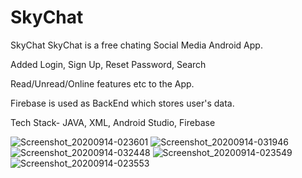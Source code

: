# SkyChat
SkyChat
SkyChat is a free chating Social Media Android App.

Added Login, Sign Up, Reset Password, Search

Read/Unread/Online features etc to the App.

Firebase is used as BackEnd which stores user's data.

Tech Stack- JAVA, XML, Android Studio, Firebase

![Screenshot_20200914-023601](https://user-images.githubusercontent.com/43453065/93029662-4c7cba00-f63a-11ea-80c2-a7385cfb3fc3.png)
![Screenshot_20200914-031946](https://user-images.githubusercontent.com/43453065/93029664-4e467d80-f63a-11ea-9ac4-99c84471c76a.png)
![Screenshot_20200914-032448](https://user-images.githubusercontent.com/43453065/93029666-4edf1400-f63a-11ea-8af6-69f6c5ae4585.png)
![Screenshot_20200914-023549](https://user-images.githubusercontent.com/43453065/93029668-4f77aa80-f63a-11ea-8131-50a3c53a5415.png)
![Screenshot_20200914-023553](https://user-images.githubusercontent.com/43453065/93029669-4f77aa80-f63a-11ea-8676-00786fd40900.png)
